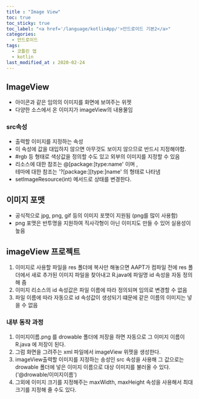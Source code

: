 ```yaml
---
title : "Image View"
toc: true
toc_sticky: true
toc_label: "<a href='/language/kotlinApp/'>안드로이드 기본2</a>"
categories:
  - 안드로이드
tags:
  - 코틀린 앱
  - kotlin
last_modified_at : 2020-02-24
---
```


## ImageView
- 아이콘과 같은 임의의 이미지를 화면에 보여주는 위젯
- 다양한 소스에서 온 이미지가 imageView의 내용물임

### src속성
- 출력할 이미지를 지정하는 속성
- 이 속성에 값을 대입하지 않으면 아무것도 보이지 않으므로 반드시 지정해야함.
- #rgb 등 형태로 색상값을 정의할 수도 있고 외부의 이미지를 지정할 수 있음
- 리소스에 대한 참조는 @[package:]type:name' 이며 ,   
테마에 대한 참조는 '?[package:][type:]name' 의 형태로 나타냄
- setImageResource(int) 메서드로 상태를 변경한다.


## 이미지 포맷
- 공식적으로 jpg, png, gif 등의 이미지 포맷이 지원됨 (png를 많이 사용함)
- png 포맷은 반투명을 지원하여 직사각형이 아닌 이미지도 만들 수 있어 실용성이 높음

## imageView 프로젝트
1. 이미지로 사용할 파일을 res 폴더에 복사만 해놓으면 AAPT가 컴파일 전에 res 폴더에서 새로 추가된 이미지 파일을 찾아내고 R.java에 파일명 id 속성을 자동 정의해 줌
2. 이미지 리소스의 id 속성값은 파일 이름에 따라 정의되며 임의로 변경할 수 없음
3. 파일 이름에 따라 자동으로 id 속성값이 생성되기 떄문에 같은 이름의 이미지는 넣을 수 없음

### 내부 동작 과정
1. 이미지이름.png 를 drowable 폴더에 저장을 하면 자동으로 그 이미지 이름이 R.java 에 저장이 된다.
2. 그럼 화면을 그려주는 xml 파일에서 imageView 위젯을 생성한다.
3. imageView출력할 이미지를 지정하는 송성인 src 속성을 사용해 그 값으로는 drowable 폴더에 넣은 이미지 이름으로 대상 이미지를 불러올 수 있다. ('@drowable/이미지이름')
4. 그외에 이미지 크기를 지정해주는 maxWidth, maxHeight 속성을 사용해서 최대 크기를 지정해 줄 수도 있다.